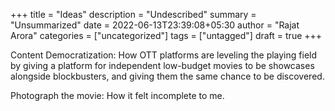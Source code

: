 +++
title = "Ideas"
description = "Undescribed"
summary = "Unsummarized"
date = 2022-06-13T23:39:08+05:30
author = "Rajat Arora"
categories = ["uncategorized"]
tags = ["untagged"]
draft = true
+++

Content Democratization: How OTT platforms are leveling the playing field by giving a platform for independent low-budget movies to be showcases alongside blockbusters, and giving them the same chance to be discovered.

Photograph the movie: How it felt incomplete to me.

